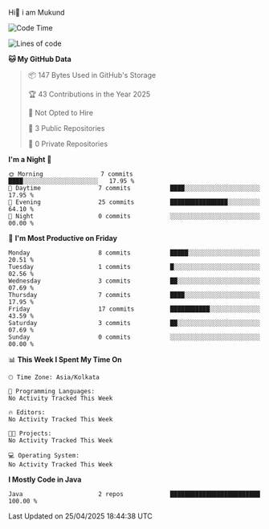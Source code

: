   Hi👋 i am Mukund
<!--
**MukundAkabari/MukundAkabari** is a ✨ _special_ ✨ repository because its `README.md` (this file) appears on your GitHub profile.

Here are some ideas to get you started:

- 🔭 I’m currently working Java
- 🌱 I’m currently learning Sping booy ,Java  ...

<!--START_SECTION:waka-->
![Code Time](http://img.shields.io/badge/Code%20Time-49%20hrs%2020%20mins-blue)

![Lines of code](https://img.shields.io/badge/From%20Hello%20World%20I%27ve%20Written-3.9%20thousand%20lines%20of%20code-blue)

**🐱 My GitHub Data** 

> 📦 147 Bytes Used in GitHub's Storage 
 > 
> 🏆 43 Contributions in the Year 2025
 > 
> 🚫 Not Opted to Hire
 > 
> 📜 3 Public Repositories 
 > 
> 🔑 0 Private Repositories 
 > 
**I'm a Night 🦉** 

```text
🌞 Morning                7 commits           ████░░░░░░░░░░░░░░░░░░░░░   17.95 % 
🌆 Daytime                7 commits           ████░░░░░░░░░░░░░░░░░░░░░   17.95 % 
🌃 Evening                25 commits          ████████████████░░░░░░░░░   64.10 % 
🌙 Night                  0 commits           ░░░░░░░░░░░░░░░░░░░░░░░░░   00.00 % 
```
📅 **I'm Most Productive on Friday** 

```text
Monday                   8 commits           █████░░░░░░░░░░░░░░░░░░░░   20.51 % 
Tuesday                  1 commits           █░░░░░░░░░░░░░░░░░░░░░░░░   02.56 % 
Wednesday                3 commits           ██░░░░░░░░░░░░░░░░░░░░░░░   07.69 % 
Thursday                 7 commits           ████░░░░░░░░░░░░░░░░░░░░░   17.95 % 
Friday                   17 commits          ███████████░░░░░░░░░░░░░░   43.59 % 
Saturday                 3 commits           ██░░░░░░░░░░░░░░░░░░░░░░░   07.69 % 
Sunday                   0 commits           ░░░░░░░░░░░░░░░░░░░░░░░░░   00.00 % 
```


📊 **This Week I Spent My Time On** 

```text
🕑︎ Time Zone: Asia/Kolkata

💬 Programming Languages: 
No Activity Tracked This Week

🔥 Editors: 
No Activity Tracked This Week

🐱‍💻 Projects: 
No Activity Tracked This Week

💻 Operating System: 
No Activity Tracked This Week
```

**I Mostly Code in Java** 

```text
Java                     2 repos             █████████████████████████   100.00 % 
```




 Last Updated on 25/04/2025 18:44:38 UTC
<!--END_SECTION:waka-->
